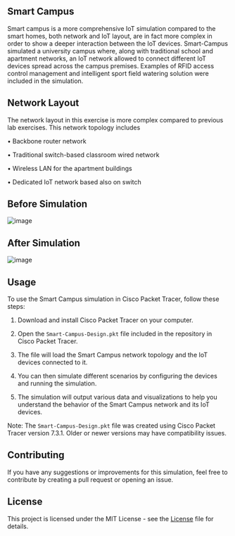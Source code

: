 ## Smart Campus
Smart campus is a more comprehensive IoT simulation compared to the smart homes, both network and IoT layout, are in fact more complex in order to show a deeper interaction between the IoT devices. Smart-Campus simulated a university campus where, along with traditional school and apartment networks, an IoT network allowed to connect different IoT devices spread across the campus premises. Examples of RFID access control management and intelligent sport field watering solution were included in the simulation. 
 

## Network Layout
The network layout in this exercise is more complex compared to previous lab exercises. This network topology includes 

•	Backbone router network

•	Traditional switch-based classroom wired network

•	Wireless LAN for the apartment buildings

•	Dedicated IoT network based also on switch


## Before Simulation
![image](https://user-images.githubusercontent.com/93007427/224146088-bf8ec790-ede3-446e-a2d5-7c05f7b6c96a.png)


## After Simulation
![image](https://user-images.githubusercontent.com/93007427/224146128-2bc4b131-751a-448b-b144-86911ed9f8b2.png)


## Usage
To use the Smart Campus simulation in Cisco Packet Tracer, follow these steps:

1. Download and install Cisco Packet Tracer on your computer.

2. Open the `Smart-Campus-Design.pkt` file included in the repository in Cisco Packet Tracer.

3. The file will load the Smart Campus network topology and the IoT devices connected to it.

4. You can then simulate different scenarios by configuring the devices and running the simulation.

5. The simulation will output various data and visualizations to help you understand the behavior of the Smart Campus network and its IoT devices.


Note: The `Smart-Campus-Design.pkt` file was created using Cisco Packet Tracer version 7.3.1. Older or newer versions may have compatibility issues.


## Contributing
If you have any suggestions or improvements for this simulation, feel free to contribute by creating a pull request or opening an issue.


## License
This project is licensed under the MIT License - see the [License](https://github.com/footcricket05/Smart-Campus-Design-CC/blob/main/LICENSE) file for details.
